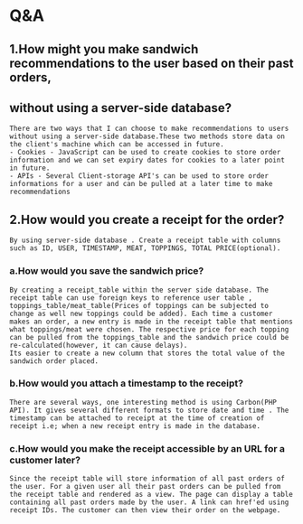 # Q&A

## 1.How might you make sandwich recommendations to the user based on their past orders,
## without using a server-side database?
	There are two ways that I can choose to make recommendations to users without using a server-side database.These two methods store data on the client's machine which can be accessed in future.
	- Cookies - JavaScript can be used to create cookies to store order information and we can set expiry dates for cookies to a later point in future.
	- APIs - Several Client-storage API's can be used to store order informations for a user and can be pulled at a later time to make recommendations

## 2.How would you create a receipt for the order? 
	By using server-side database . Create a receipt table with columns such as ID, USER, TIMESTAMP, MEAT, TOPPINGS, TOTAL PRICE(optional). 

### a.How would you save the sandwich price?
	By creating a receipt_table within the server side database. The receipt table can use foreign keys to reference user table , toppings_table/meat_table(Prices of toppings can be subjected to change as well new toppings could be added). Each time a customer makes an order, a new entry is made in the receipt table that mentions what toppings/meat were chosen. The respective price for each topping can be pulled from the toppings_table and the sandwich price could be re-calculated(however, it can cause delays).
	Its easier to create a new column that stores the total value of the sandwich order placed.

### b.How would you attach a timestamp to the receipt?
	There are several ways, one interesting method is using Carbon(PHP API). It gives several different formats to store date and time . The timestamp can be attached to receipt at the time of creation of receipt i.e; when a new receipt entry is made in the database.

### c.How would you make the receipt accessible by an URL for a customer later?
	Since the receipt table will store information of all past orders of the user. For a given user all their past orders can be pulled from the receipt table and rendered as a view. The page can display a table containing all past orders made by the user. A link can href'ed using receipt IDs. The customer can then view their order on the webpage.
